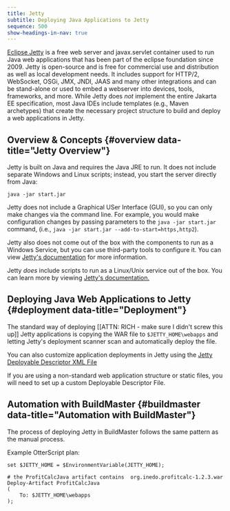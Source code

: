 ```yaml
---
title: Jetty
subtitle: Deploying Java Applications to Jetty
sequence: 500
show-headings-in-nav: true
---
```


[Eclipse Jetty](https://www.eclipse.org/jetty/) is a free web server and javax.servlet container used to run Java web applications that has been part of the eclipse foundation since 2009. Jetty is open-source and is free for commercial use and distribution as well as local development needs. It includes support for HTTP/2, WebSocket, OSGi, JMX, JNDI, JAAS and many other integrations and can be stand-alone or used to embed a webserver into devices, tools, frameworks, and more. While Jetty does *not* implement the entire Jakarta EE specification, most Java IDEs include templates (e.g., Maven archetypes) that create the necessary project structure to build and deploy a web applications in Jetty.

## Overview & Concepts {#overview data-title="Jetty Overview"}

Jetty is built on Java and requires the Java JRE to run. It does not include separate Windows and Linux scripts; instead, you start the server directly from Java:

```
java -jar start.jar
```

Jetty does not include a Graphical USer Interface (GUI), so you can only make changes via the command line. For example, you would make configuration changes by passing parameters to the `java -jar start.jar` command, (i.e., `java -jar start.jar --add-to-start=https,http2`).

Jetty also does not come out of the box with the components to run as a Windows Service, but you can use third-party tools to configure it. You can view [Jetty's documentation](https://www.eclipse.org/jetty/documentation/9.4.26.v20200117/startup.html) for more information.

Jetty *does* include scripts to run as a Linux/Unix service out of the box. You can learn more by viewing [Jetty's documentation.](https://www.eclipse.org/jetty/documentation/9.4.26.v20200117/startup.html)


## Deploying Java Web Applications to Jetty {#deployment data-title="Deployment"}

The standard way of deploying [[ATTN: RICH - make sure I didn't screw this up]] Jetty applications is copying the WAR file to `$JETTY_HOME\webapps` and letting Jetty's deployment scanner scan and automatically deploy the file.

You can also customize application deployments in Jetty using the [Jetty Deployable Descriptor XML File](https://www.eclipse.org/jetty/documentation/9.4.26.v20200117/configuring-specific-webapp-deployment.html)

If you are using a non-standard web application structure or static files, you will need to set up a custom Deployable Descriptor File.

## Automation with BuildMaster {#buildmaster data-title="Automation with BuildMaster"}

The process of deploying Jetty in BuildMaster follows the same pattern as the manual process.

Example OtterScript plan:
```
set $JETTY_HOME = $EnvironmentVariable(JETTY_HOME);

# the ProfitCalcJava artifact contains  org.inedo.profitcalc-1.2.3.war
Deploy-Artifact ProfitCalcJava
(
    To: $JETTY_HOME\webapps
);
```
